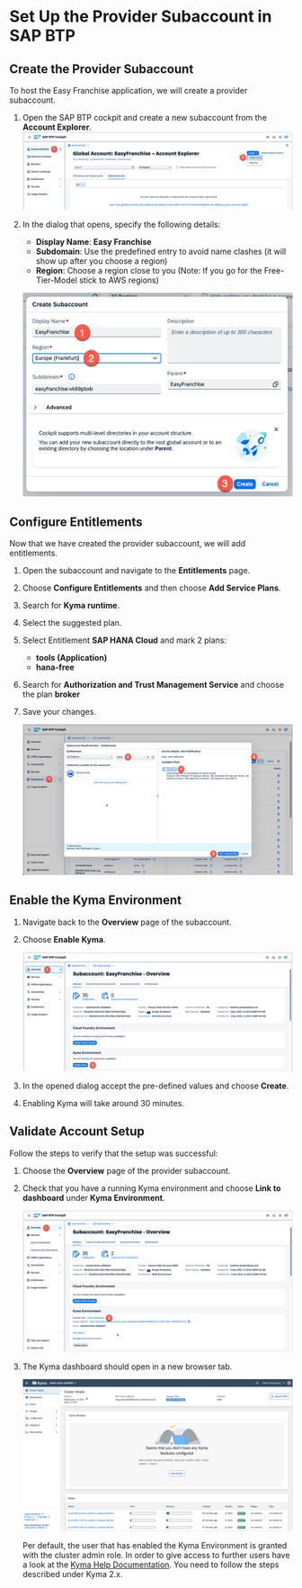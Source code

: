 # Set Up the Provider Subaccount in SAP BTP

## Create the Provider Subaccount

To host the Easy Franchise application, we will create a provider subaccount.

1. Open the SAP BTP cockpit and create a new subaccount from the **Account Explorer**.
![](images/2023-Create-Subaccount-1.png)

2. In the dialog that opens, specify the following details:
   * **Display Name**: **Easy Franchise**
   * **Subdomain**: Use the predefined entry to avoid name clashes (it will show up after you choose a region)
   * **Region**: Choose a region close to you (Note: If you go for the Free-Tier-Model stick to AWS regions)

   ![](images/2023-Create-Subaccount-2.png)

## Configure Entitlements

Now that we have created the provider subaccount, we will add entitlements.

1. Open the subaccount and navigate to the **Entitlements** page.
1. Choose **Configure Entitlements** and then choose **Add Service Plans**.
1. Search for **Kyma runtime**.
1. Select the suggested plan.
1. Select Entitlement **SAP HANA Cloud** and mark 2 plans:
   * **tools (Application)**
   * **hana-free**
1. Search for **Authorization and Trust Management Service** and choose the plan **broker**
1. Save your changes.

   ![](images/2023-Configure-Entitlements.png)


## Enable the Kyma Environment

1. Navigate back to the **Overview** page of the subaccount.
2. Choose **Enable Kyma**.

   ![](images/2023-Enable-Environments.png)
3. In the opened dialog accept the pre-defined values and choose **Create**.
4. Enabling Kyma will take around 30 minutes.


## Validate Account Setup

Follow the steps to verify that the setup was successful:

1. Choose the **Overview** page of the provider subaccount.
2. Check that you have a running Kyma environment and choose **Link to dashboard** under **Kyma Environment**. 

   ![](images/2023-success.png)

3. The Kyma dashboard should open in a new browser tab.

   ![](images/2023-kymadashboard.png)

   Per default, the user that has enabled the Kyma Environment is granted with the cluster admin role. In order to give access to further users have a look at the [Kyma Help Documentation](https://help.sap.com/products/BTP/65de2977205c403bbc107264b8eccf4b/148ae38b7d6f4e61bbb696bbfb3996b2.html?locale=en-US). You need to follow the steps described under Kyma 2.x.
